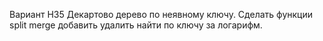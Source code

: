 Вариант H35 
Декартово дерево по неявному ключу. 
Сделать функции split merge добавить удалить найти по ключу за логарифм.